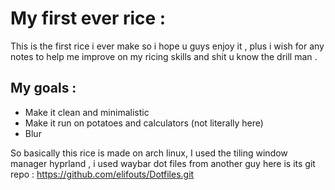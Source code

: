 # My first ever rice :


This is the first rice i ever make so i hope u guys enjoy it , plus i wish for any notes to help me improve on my ricing skills and shit u know the drill man .

## My goals :

* Make it clean and minimalistic
* Make it run on potatoes and calculators (not literally here)
* Blur

So basically this rice is made on arch linux, I used the tiling window manager hyprland  , i used waybar dot files from another guy here is its git repo : https://github.com/elifouts/Dotfiles.git


